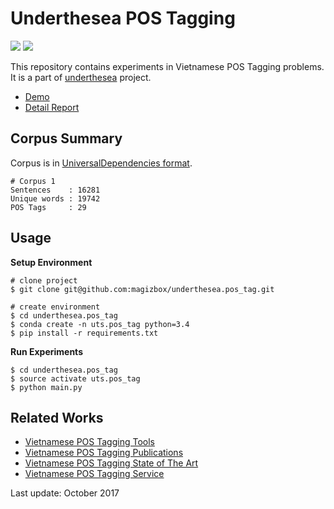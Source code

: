 # Underthesea POS Tagging

![](https://img.shields.io/badge/build-passing-brightgreen.svg) ![](https://img.shields.io/badge/accuracy-92.3%25-red.svg)

This repository contains experiments in Vietnamese POS Tagging problems. It is a part of [underthesea](https://github.com/magizbox/underthesea) project.

* [Demo](http://magizbox.com:9386)
* [Detail Report](https://docs.google.com/spreadsheets/d/1nH9XKXzdDWVpJO8uPFjtikL9zJCdZSIxWQX9fqEFmtM/edit?usp=sharing)

## Corpus Summary 

Corpus is in [UniversalDependencies format](https://github.com/UniversalDependencies/UD_Vietnamese).

```
# Corpus 1
Sentences    : 16281
Unique words : 19742
POS Tags     : 29
```


## Usage

**Setup Environment**

```
# clone project
$ git clone git@github.com:magizbox/underthesea.pos_tag.git

# create environment
$ cd underthesea.pos_tag
$ conda create -n uts.pos_tag python=3.4
$ pip install -r requirements.txt
```

**Run Experiments**

```
$ cd underthesea.pos_tag
$ source activate uts.pos_tag
$ python main.py
```

## Related Works

* [Vietnamese POS Tagging Tools](https://github.com/magizbox/underthesea/wiki/Vietnamese-NLP-Tools#part-of-speech-tagging)
* [Vietnamese POS Tagging Publications](https://github.com/magizbox/underthesea/wiki/Vietnamese-NLP-Publications#part-of-speech-tagging)
* [Vietnamese POS Tagging State of The Art](https://github.com/magizbox/underthesea/wiki/Vietnamese-NLP-SOTA#part-of-speech-tagging)
* [Vietnamese POS Tagging Service](https://github.com/magizbox/underthesea/wiki/Vietnamese-NLP-Services#part-of-speech-tagging)

Last update: October 2017
